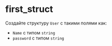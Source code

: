 # first_struct

Создайте структуру `User` с такими полями как:

- `Name` с типом `string`
- `password` с типом `string`
